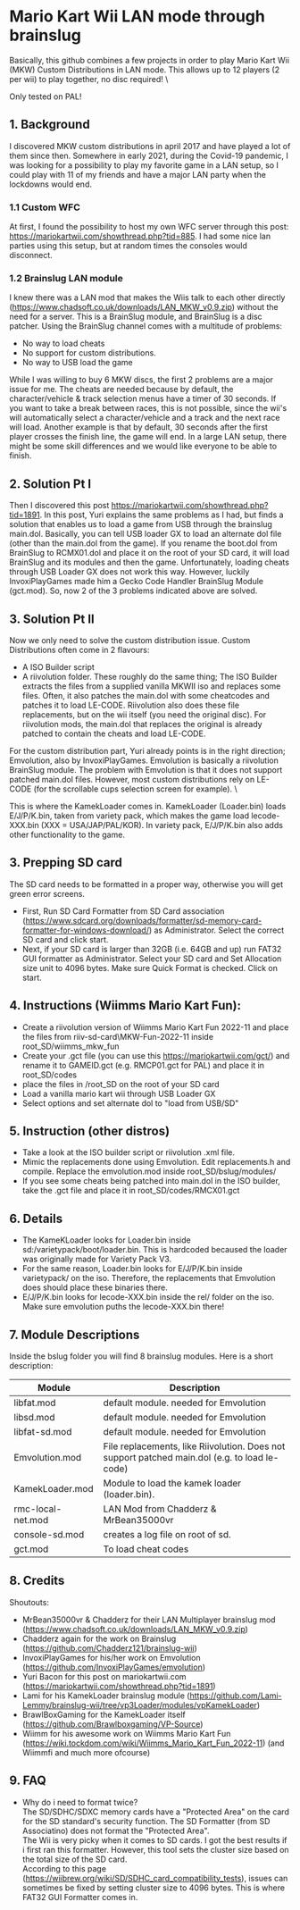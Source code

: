# Mario Kart Wii LAN mode through brainslug
Basically, this github combines a few projects in order to play Mario Kart Wii (MKW) Custom Distributions in LAN mode. 
This allows up to 12 players (2 per wii) to play together, no disc required! \

Only tested on PAL!
      

## 1. Background
I discovered MKW custom distributions in april 2017 and have played a lot of them since then. Somewhere in early 2021, during the Covid-19 pandemic, I was looking for a possibility to play my favorite game in a LAN setup, so I could play with 11 of my friends and have a major LAN party when the lockdowns would end.

### 1.1 Custom WFC
At first, I found the possibility to host my own WFC server through this post: https://mariokartwii.com/showthread.php?tid=885. I had some nice lan parties using this setup, but at random times the consoles would disconnect.

### 1.2 Brainslug LAN module
I knew there was a LAN mod that makes the Wiis talk to each other directly (https://www.chadsoft.co.uk/downloads/LAN_MKW_v0.9.zip) without the need for a server. This is a BrainSlug module, and BrainSlug is a disc patcher. Using the BrainSlug channel comes with a multitude of problems:
- No way to load cheats
- No support for custom distributions.
- No way to USB load the game

While I was willing to buy 6 MKW discs, the first 2 problems are a major issue for me. The cheats are needed because by default, the character/vehicle & track selection menus have a timer of 30 seconds. If you want to take a break between races, this is not possible, since the wii's will automatically select a character/vehicle and a track and the next race will load. Another example is that by default, 30 seconds after the first player crosses the finish line, the game will end. In a large LAN setup,  there might be some skill differences and we would like everyone to be able to finish.

## 2. Solution Pt I
Then I discovered this post https://mariokartwii.com/showthread.php?tid=1891. In this post, Yuri explains the same problems as I had, but finds a solution that enables us to load a game from USB through the brainslug main.dol. Basically, you can tell USB loader GX to load an alternate dol file (other than the main.dol from the game).
If you rename the boot.dol from BrainSlug to RCMX01.dol and place it on the root of your SD card, it will load BrainSlug and its modules and then the game. Unfortunately, loading cheats through USB Loader GX does not work this way. However, luckily InvoxiPlayGames made him a Gecko Code Handler BrainSlug Module (gct.mod).
So, now 2 of the 3 problems indicated above are solved. 

## 3. Solution Pt II
Now we only need to solve the custom distribution issue. 
Custom Distributions often come in 2 flavours: 
- A ISO Builder script
- A riivolution folder.
These roughly do the same thing; The ISO Builder extracts the files from a supplied vanilla MKWII iso and replaces some files. Often, it also patches the main.dol with some cheatcodes and patches it to load LE-CODE. Riivolution also does these file replacements, but on the wii itself (you need the original disc). For riivolution mods, the main.dol that replaces the original is already patched to contain the cheats and load LE-CODE.

For the custom distribution part, Yuri already points is in the right direction; Emvolution, also by InvoxiPlayGames. Emvolution is basically a riivolution BrainSlug module. The problem with Emvolution is that it does not support patched main.dol files. However, most custom distributions rely on LE-CODE (for the scrollable cups selection screen for example). \

This is where the KamekLoader comes in. KamekLoader (Loader.bin) loads E/J/P/K.bin, taken from variety pack, which makes the game load lecode-XXX.bin (XXX = USA/JAP/PAL/KOR). In variety pack, E/J/P/K.bin also adds other functionality to the game.

## 3. Prepping SD card
The SD card needs to be formatted in a proper way, otherwise you will get green error screens.
- First, Run SD Card Formatter from SD Card association (https://www.sdcard.org/downloads/formatter/sd-memory-card-formatter-for-windows-download/) as Administrator. Select the correct SD card and click start.
- Next, if your SD card is larger than 32GB (i.e. 64GB and up) run FAT32 GUI formatter as Administrator. Select your SD card and Set Allocation size unit to 4096 bytes. Make sure Quick Format is checked. Click on start.


## 4. Instructions (Wiimms Mario Kart Fun):
- Create a riivolution version of Wiimms Mario Kart Fun 2022-11 and place the files from riiv-sd-card\MKW-Fun-2022-11 inside root_SD/wiimms_mkw_fun 
- Create your .gct file (you can use this https://mariokartwii.com/gct/) and rename it to GAMEID.gct (e.g. RMCP01.gct for PAL) and place it in root_SD/codes 
- place the files in /root_SD on the root of your SD card 
- Load a vanilla mario kart wii through USB Loader GX 
- Select options and set alternate dol to "load from USB/SD" 


## 5. Instruction (other distros)
- Take a look at the ISO builder script or riivolution .xml file.
- Mimic the replacements done using Emvolution. Edit replacements.h and compile. Replace the emvolution.mod inside root_SD/bslug/modules/
- If you see some cheats being patched into main.dol in the ISO builder, take the .gct file and place it in root_SD/codes/RMCX01.gct

## 6. Details
- The KameKLoader looks for Loader.bin inside sd:/varietypack/boot/loader.bin. This is hardcoded becaused the loader was originally made for Variety Pack V3.
- For the same reason, Loader.bin looks for E/J/P/K.bin inside varietypack/ on the iso. Therefore, the replacements that Emvolution does should place these binaries there.
- E/J/P/K.bin looks for lecode-XXX.bin inside the rel/ folder on the iso. Make sure emvolution puths the lecode-XXX.bin there!

## 7. Module Descriptions
Inside the bslug folder you will find 8 brainslug modules. Here is a short description:


| **Module**        | **Description**                                                                                                                                                                                                    |
|-------------------|--------------------------------------------------------------------------------------------------------------------------------------------------------------------------------------------------------------------|
| libfat.mod        | default module. needed for Emvolution                                                                                                                                                                              |
| libsd.mod         | default module. needed for Emvolution                                                                                                                                                                              |
| libfat-sd.mod     | default module. needed for Emvolution                                                                                                                                                                              |
| Emvolution.mod    | File replacements, like Riivolution. Does not support patched main.dol (e.g. to load le-code)                                                                                                                      |
| KamekLoader.mod   | Module to load the kamek loader (loader.bin).   |
| rmc-local-net.mod | LAN Mod from Chadderz & MrBean35000vr                                                                                                                                                                              |
| console-sd.mod    | creates a log file on root of sd.                                                                                                                                                                                  |
| gct.mod           | To load cheat codes  


## 8. Credits
Shoutouts: 
- MrBean35000vr & Chadderz for their LAN Multiplayer brainslug mod (https://www.chadsoft.co.uk/downloads/LAN_MKW_v0.9.zip) 
- Chadderz again for the work on Brainslug (https://github.com/Chadderz121/brainslug-wii) 
- InvoxiPlayGames for his/her work on Emvolution (https://github.com/InvoxiPlayGames/emvolution) 
- Yuri Bacon for this post on mariokartwii.com (https://mariokartwii.com/showthread.php?tid=1891) 
- Lami for his KamekLoader brainslug module (https://github.com/Lami-Lemmy/brainslug-wii/tree/vp3Loader/modules/vpKamekLoader) 
- BrawlBoxGaming for the KamekLoader itself (https://github.com/Brawlboxgaming/VP-Source)
- Wiimm for his awesome work on Wiimms Mario Kart Fun (https://wiki.tockdom.com/wiki/Wiimms_Mario_Kart_Fun_2022-11) (and Wiimmfi and much more ofcourse)

## 9. FAQ
- Why do i need to format twice?\
The SD/SDHC/SDXC memory cards have a "Protected Area" on the card for the SD standard's security function. The SD Formatter (from SD Associatino) does not format the "Protected Area". \
The Wii is very picky when it comes to SD cards. I got the best results if i first ran this formatter. However, this tool sets the cluster size based on the total size of the SD card. \
According to this page (https://wiibrew.org/wiki/SD/SDHC_card_compatibility_tests), issues can sometimes be fixed by setting cluster size to 4096 bytes. This is where FAT32 GUI Formatter comes in.
